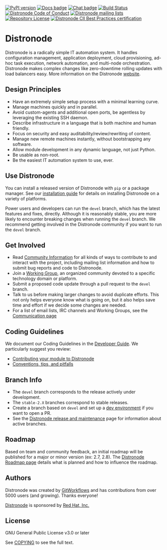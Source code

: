 [![PyPI version](https://img.shields.io/pypi/v/distronode-core.svg)](https://pypi.org/project/distronode-core)
[![Docs badge](https://img.shields.io/badge/docs-latest-brightgreen.svg)](https://distronode.github.io/docs/latest/)
[![Chat badge](https://img.shields.io/badge/chat-IRC-brightgreen.svg)](https://distronode.github.io/docs/latest/community/communication.html)
[![Build Status](https://dev.azure.com/distronode/distronode/_apis/build/status/CI?branchName=devel)](https://dev.azure.com/distronode/distronode/_build/latest?definitionId=20&branchName=devel)
[![Distronode Code of Conduct](https://img.shields.io/badge/code%20of%20conduct-Distronode-silver.svg)](https://distronode.github.io/docs/latest/community/code_of_conduct.html)
[![Distronode mailing lists](https://img.shields.io/badge/mailing%20lists-Distronode-orange.svg)](https://distronode.github.io/docs/latest/community/communication.html#mailing-list-information)
[![Repository License](https://img.shields.io/badge/license-GPL%20v3.0-brightgreen.svg)](COPYING)
[![Distronode CII Best Practices certification](https://bestpractices.coreinfrastructure.org/projects/2372/badge)](https://bestpractices.coreinfrastructure.org/projects/2372)

# Distronode

Distronode is a radically simple IT automation system. It handles
configuration management, application deployment, cloud provisioning,
ad-hoc task execution, network automation, and multi-node orchestration. Distronode makes complex
changes like zero-downtime rolling updates with load balancers easy. More information on the Distronode [website](https://distronode.github.io/).

## Design Principles

* Have an extremely simple setup process with a minimal learning curve.
* Manage machines quickly and in parallel.
* Avoid custom-agents and additional open ports, be agentless by
  leveraging the existing SSH daemon.
* Describe infrastructure in a language that is both machine and human
  friendly.
* Focus on security and easy auditability/review/rewriting of content.
* Manage new remote machines instantly, without bootstrapping any
  software.
* Allow module development in any dynamic language, not just Python.
* Be usable as non-root.
* Be the easiest IT automation system to use, ever.

## Use Distronode

You can install a released version of Distronode with `pip` or a package manager. See our
[installation guide](https://distronode.github.io/docs/latest/installation_guide/intro_installation.html) for details on installing Distronode
on a variety of platforms.

Power users and developers can run the `devel` branch, which has the latest
features and fixes, directly. Although it is reasonably stable, you are more likely to encounter
breaking changes when running the `devel` branch. We recommend getting involved
in the Distronode community if you want to run the `devel` branch.

## Get Involved

* Read [Community Information](https://distronode.github.io/docs/latest/community) for all
  kinds of ways to contribute to and interact with the project,
  including mailing list information and how to submit bug reports and
  code to Distronode.
* Join a [Working Group](https://github.com/distronode/community/wiki),
  an organized community devoted to a specific technology domain or platform.
* Submit a proposed code update through a pull request to the `devel` branch.
* Talk to us before making larger changes
  to avoid duplicate efforts. This not only helps everyone
  know what is going on, but it also helps save time and effort if we decide
  some changes are needed.
* For a list of email lists, IRC channels and Working Groups, see the
  [Communication page](https://distronode.github.io/docs/latest/community/communication.html)

## Coding Guidelines

We document our Coding Guidelines in the [Developer Guide](https://distronode.github.io/docs/devel/dev_guide/). We particularly suggest you review:

* [Contributing your module to Distronode](https://distronode.github.io/docs/devel/dev_guide/developing_modules_checklist.html)
* [Conventions, tips, and pitfalls](https://distronode.github.io/docs/devel/dev_guide/developing_modules_best_practices.html)

## Branch Info

* The `devel` branch corresponds to the release actively under development.
* The `stable-2.X` branches correspond to stable releases.
* Create a branch based on `devel` and set up a [dev environment](https://distronode.github.io/docs/latest/dev_guide/developing_modules_general.html#common-environment-setup) if you want to open a PR.
* See the [Distronode release and maintenance](https://distronode.github.io/docs/devel/reference_appendices/release_and_maintenance.html) page for information about active branches.

## Roadmap

Based on team and community feedback, an initial roadmap will be published for a major or minor version (ex: 2.7, 2.8).
The [Distronode Roadmap page](https://distronode.github.io/docs/devel/roadmap/) details what is planned and how to influence the roadmap.

## Authors

Distronode was created by [GitWorkflows](https://github.com/gitworkflows)
and has contributions from over 5000 users (and growing). Thanks everyone!

[Distronode](https://www.distronode.github.io) is sponsored by [Red Hat, Inc.](https://www.redhat.com)

## License

GNU General Public License v3.0 or later

See [COPYING](COPYING) to see the full text.
